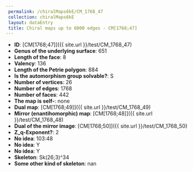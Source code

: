 ```yaml
--- 
 permalink: /chiralMaps6kE/CM_1768_47 
 collection: chiralMaps6kE
 layout: dataEntry
 title: Chiral maps up to 6000 edges - CM[1768;47]
---
```


- **ID**: [CM[1768;47]]({{ site.url }}/test/CM_1768_47)
- **Genus of the underlying surface**: 651
- **Length of the face**: 8
- **Valency**: 136
- **Length of the Petrie polygon**: 884
- **Is the automorphism group solvable?**: S
- **Number of vertices**: 26
- **Number of edges**: 1768
- **Number of faces**: 442
- **The map is self-**: none
- **Dual map**: [CM[1768;49]]({{ site.url }}/test/CM_1768_49)
- **Mirror (enantihomorphic) map**: [CM[1768;48]]({{ site.url }}/test/CM_1768_48)
- **Dual of the mirror image**: [CM[1768;50]]({{ site.url }}/test/CM_1768_50)
- **Z_q-Exponent?**: 2
- **No idea**:  103:48
- **No idea**: Y
- **No idea**: Y
- **Skeleton**: Sk(26;3)^34
- **Some other kind of skeleton**: nan
